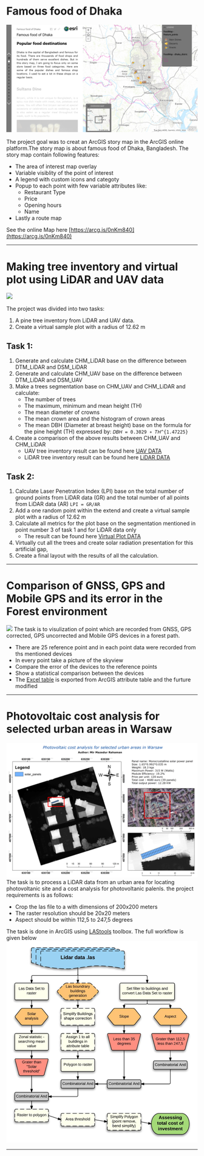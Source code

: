 # Famous food of Dhaka
![](images/popular_food_BD.png)

The project goal was to creat an ArcGIS story map in the ArcGIS online platform.The story map is about famous food of Dhaka, Bangladesh.
The story map contain following features:
- The area of interest map overlay
- Variable visiblity of the point of interest
- A legend with custom icons and categoty
- Popup to each point with few variable attributes like:
    - Restaurant Type
    - Price
    - Opening hours
    - Name
- Lastly a route map

See the online Map here [https://arcg.is/0nKm840](https://arcg.is/0nKm840)

---

# Making tree inventory and virtual plot using LiDAR and UAV data
![](images/tree_inventory.png)

The project was divided into two tasks:
1. A pine tree inventory from LiDAR and UAV data.
2. Create a virtual sample plot with a radius of 12.62 m

## Task 1:
1. Generate and calculate CHM_LiDAR base on the difference between DTM_LiDAR and
DSM_LiDAR
2. Generate and calculate CHM_UAV base on the difference between DTM_LiDAR and
DSM_UAV
3. Make a trees segmentation base on CHM_UAV and CHM_LiDAR and calculate:
    - The number of trees
    - The maximum, minimum and mean height (TH)
    - The mean diameter of crowns
    - The mean crown area and the histogram of crown areas
    - The mean DBH (Diameter at breast height) base on the formula for the pine height
(TH) expressed by: `𝐷𝐵𝐻 = 0.3029 ∗ 𝑇𝐻^{1.47225}`
4. Create a comparison of the above results between CHM_UAV and CHM_LiDAR
    - UAV tree inventory result can be found here [UAV DATA](results/UAV_all.xlsx)
    - LiDAR tree inventory result can be found here [LiDAR DATA](results/LiDar_all.xlsx)

## Task 2:
1.  Calculate Laser Penetration Index (LPI) base on the total number of ground points from
LiDAR data (GR) and the total number of all points from LiDAR data (AR)
`LPI = GR/AR`
2. Add a one random point within the extend and create a virtual sample plot with a radius of 12.62 m
3. Calculate all metrics for the plot base on the segmentation mentioned in point number 3 of task 1 and
 for LiDAR data only
    - The result can be found here [Virtual Plot DATA](results/UAV_AOI.xlsx)
4. Virtually cut all the trees and create solar radiation presentation for this artificial gap,
5. Create a final layout with the results of all the calculation.

---

# Comparison of GNSS, GPS and Mobile GPS and its error in the Forest environment
![](images/GNSS.png)
The task is to visulization of point which are recorded from GNSS, GPS corrected, GPS uncorrected and Mobile GPS devices in a forest path.
- There are 25 reference point and in each point data were recorded from ths mentioned devices
- In every point take a picture of the skyview
- Compare the error of the devices to the reference points
- Show a statistical comparison between the devices
- The [Excel table](results/reference_with_distance.dbf.xlsx) is exported from ArcGIS attribute table and the furture modified

---

# Photovoltaic cost analysis for selected urban areas in Warsaw
![](images/photovoltanic.jpg)
The task is to process a LiDAR data from an urban area for locating photovoltanic site and a cost analysis for photovoltanic palenls.
the project requirements is as follows:
- Crop the las file to a with dimensions of 200x200 meters
- The raster resolution should be 20x20 meters
- Aspect should be within 112,5 to 247,5 degrees

The task is done in ArcGIS using [LAStools](https://rapidlasso.com/lastools/) toolbox. The full workflow is given below
![](images/voltanice_process.png)

---